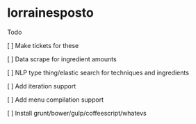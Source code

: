 # lorrainesposto

Todo

[ ] Make tickets for these

[ ] Data scrape for ingredient amounts

[ ] NLP type thing/elastic search for techniques and ingredients

[ ] Add iteration support

[ ] Add menu compilation support

[ ] Install grunt/bower/gulp/coffeescript/whatevs
